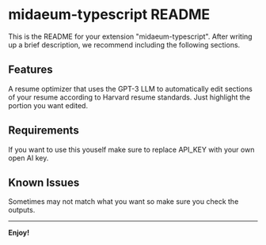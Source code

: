 # midaeum-typescript README

This is the README for your extension "midaeum-typescript". After writing up a brief description, we recommend including the following sections.

## Features

A resume optimizer that uses the GPT-3 LLM to automatically edit sections of your resume according to Harvard resume standards. Just highlight the portion you want edited.

## Requirements

If you want to use this youself make sure to replace API_KEY with your own open AI key.

## Known Issues

Sometimes may not match what you want so make sure you check the outputs.

---

**Enjoy!**
